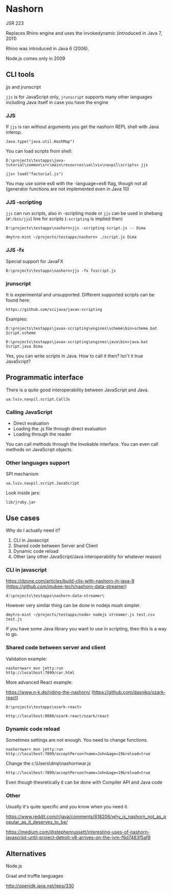 # Nashorn

JSR 223

Replaces Rhino engine and uses the invokedynamic (introduced in Java 7, 2011)

Rhino was introduced in Java 6 (2006).

Node.js comes only in 2009

## CLI tools

jjs and jrunscript

`jjs` is for JavaScript only, `jrunscript` supports many other languages including Java itself in case you have the engine

### JJS

If `jjs` is ran without arguments you get the nashorn REPL shell with Java interop.

    Java.type("java.util.HashMap")

You can load scripts from shell:

    D:\projects\testapps\java-tutorial\common\src\main\resources\ua\lviv\navpil\scripts> jjs
    
    jjs> load("factorial.js")
   
You may use some es6 with the -language=es6 flag, though not all (generator functions are not implemented even in Java 10)

### JJS -scripting

`jjs` can run scripts, also in -scripting mode or `jjs` can be used in shebang (`#!/bin/jjs`) line for scripts (`-scripting` is implied then)

    D:\projects\testapps\nashorn>jjs -scripting script.js -- Dima
    
    dmytro-mint ~/projects/testapps/nashorn> ./script.js Dima
    
### JJS -fx

Special support for JavaFX

    D:\projects\testapps\nashorn>jjs -fx fxscript.js

### jrunscript

It is experimental and unsupported. Different supported scripts can be found here:

    https://github.com/scijava/javax-scripting
    
Examples:

    D:\projects\testapps\javax-scripting\engines\scheme\bin>scheme.bat Script.scheme
    
    D:\projects\testapps\javax-scripting\engines\java\bin>java.bat Script.java Dima

Yes, you can write scripts in Java. How to call it then? Isn't it true JavaScript?

## Programmatic interface

There is a quite good interoperability between JavaScript and Java.

    ua.lviv.navpil.script.CallJs

### Calling JavaScript    
 
 - Direct evaluation
 - Loading the .js file through direct evaluation
 - Loading through the reader

You can call methods through the Invokable interface. You can even call methods on JavaScript objects.

### Other languages support

SPI mechanism

    ua.lviv.navpil.script.JavaScript
    
Look inside jars:
    
    lib/jruby.jar

## Use cases

Why do I actually need it?

1. CLI in Javascript
2. Shared code between Server and Client
3. Dynamic code reload
4. Other (any other JavaScript/Java interoperability for whatever reason)

### CLI in javascript

https://dzone.com/articles/build-clis-with-nashorn-in-java-9 (https://github.com/mubee-tech/nashorn-data-streamer)
 
    d:\projects\testapps\nashorn-data-streamer\
    
However very similar thing can be done in nodejs mush simpler.

    dmytro-mint ~/projects/testapps/node> nodejs streamer.js test.csv test.js

If you have some Java library you want to use in scripting, then this is a way to go.    
    
### Shared code between server and client

Validation example:

    nashornwar> mvn jetty:run
    http://localhost:7899/car.html
    
More advanced React example:

https://www.n-k.de/riding-the-nashorn/ (https://github.com/dasniko/ozark-react)
    
    D:\projects\testapps\ozark-react>
    
    http://localhost:8080/ozark-react/ozark/react


### Dynamic code reload

Sometimes settings are not enough. You need to change functions.

    nashornwar> mvn jetty:run
    http://localhost:7899/acceptPerson?name=John&age=19&reload=true

Change the c:\Users\dmp\nashornwar.js

    http://localhost:7899/acceptPerson?name=John&age=19&reload=true

Even though theoretically it can be done with Compiler API and Java code

### Other

Usually it's quite specific and you know when you need it.

https://www.reddit.com/r/java/comments/618206/why_is_nashorn_not_as_popular_as_it_deserves_to_be/

https://medium.com/@stephenrussett/interesting-uses-of-nashorn-javascript-until-project-detroit-v8-arrives-on-the-jvm-f6d7483f5af8

## Alternatives

Node.js

Graal and truffle languages

http://openjdk.java.net/jeps/330